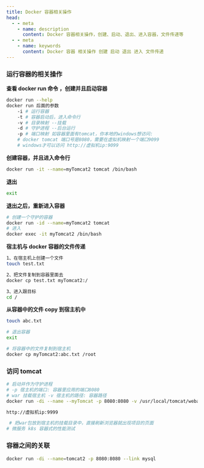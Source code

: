 ```yaml
---
title: Docker 容器相关操作
head:
  - - meta
    - name: description
      content: Docker 容器相关操作，创建、启动、退出、进入容器，文件传递等
  - - meta
    - name: keywords
      content: Docker 容器 相关操作 创建 启动 退出 进入 文件传递
---
```


### 运行容器的相关操作

**查看 docker run 命令 ，创建并且启动容器**

```bash
docker run --help
docker run 后面的参数
	-i # 运行容器
	-t # 容器启动后，进入命令行
	-v # 目录映射 --挂载
	-d # 守护进程 --后台运行
	-p # 端口映射 如容器里面有tomcat，你本地的windows想访问:
	# docker tomcat 端口号是8080，需要在虚拟机映射一个端口9099
	# windows才可以访问 http://虚拟机ip:9099
```

**创建容器，并且进入命令行**

```bash
docker run -it --name=myTomcat2 tomcat /bin/bash
```

**退出**

```bash
exit
```

**退出之后，重新进入容器**

```bash
# 创建一个守护的容器
docker run -id --name=myTomcat2 tomcat
# 进入
docker exec -it myTomcat2 /bin/bash
```

**宿主机与 docker 容器的文件传递**

```bash
1、在宿主机上创建一个文件
touch test.txt

2、把文件复制到容器里面去
docker cp test.txt myTomcat2:/

3、进入跟目标
cd /
```

**从容器中的文件 copy 到宿主机中**

```bash
touch abc.txt

# 退出容器
exit

# 将容器中的文件复制到宿主机
docker cp myTomcat2:abc.txt /root
```

### 访问 tomcat

```bash
# 启动并作为守护进程
# -p 宿主机的端口: 容器里应用的端口8080
# war 挂载宿主机 -v 宿主机的路径: 容器路径
docker run -di --name --myTomcat -p 8080:8080 -v /usr/local/tomcat/webapps:/usr/local/tomcat/webapps tomcat

http://虚拟机ip:9999

 # 把war包放到宿主机的挂载目录中，直接刷新浏览器就出现项目的页面
# 微服务 k8s 容器式的性能测试
```

### 容器之间的关联

```bash
docker run -di --name=tomcat2 -p 8080:8080 --link mysql
```
